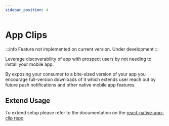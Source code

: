 ```yaml
---
sidebar_position: 4
---
```


# App Clips 

:::info
Feature not implemented on current version. Under development
:::


Leverage discoverability of app with prospect users by not needing to install your mobile app.

By exposing your consumer to a bite-sized version of your app you encourage full-version downloads of it which extends user reach out by future push notifications and other native mobile app features.

## Extend Usage

To extend setup please refer to the documentation on the [react-native-app-clip repo](https://github.com/bndkt/react-native-app-clip)
